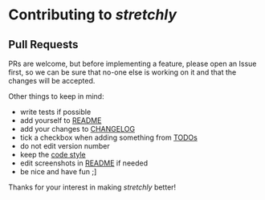 # Contributing to *stretchly*

## Pull Requests
PRs are welcome, but before implementing a feature, please open an Issue first, so we can be sure that no-one else is working on it and that the changes will be accepted.

Other things to keep in mind:
- write tests if possible
- add yourself to [README](https://github.com/hovancik/stretchly#contributors)
- add your changes to [CHANGELOG](https://github.com/hovancik/stretchly/blob/master/CHANGELOG.md)
- tick a checkbox when adding something from [TODOs](https://github.com/hovancik/stretchly#todos-and-ideas)
- do not edit version number
- keep the [code style](http://standardjs.com/)
- edit screenshots in [README](https://github.com/hovancik/stretchly/blob/master/README.md) if needed
- be nice and have fun ;]

Thanks for your interest in making *stretchly* better!
